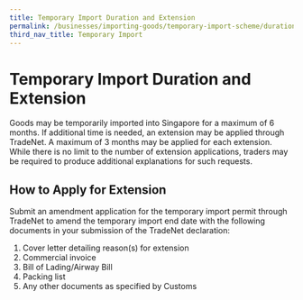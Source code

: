 ```yaml
---
title: Temporary Import Duration and Extension
permalink: /businesses/importing-goods/temporary-import-scheme/duration-and-extension/
third_nav_title: Temporary Import 
---
```


# Temporary Import Duration and Extension

Goods may be temporarily imported into Singapore for a maximum of 6 months. If additional time is needed, an extension may be applied through TradeNet. A maximum of 3 months may be applied for each extension. While there is no limit to the number of extension applications, traders may be required to produce additional explanations for such requests.

## How to Apply for Extension

Submit an amendment application for the temporary import permit through TradeNet to amend the temporary import end date with the following documents in your submission of the TradeNet declaration:

1.  Cover letter detailing reason(s) for extension
2.  Commercial invoice
3.  Bill of Lading/Airway Bill
4.  Packing list
5.  Any other documents as specified by Customs
